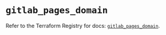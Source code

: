 # `gitlab_pages_domain`

Refer to the Terraform Registry for docs: [`gitlab_pages_domain`](https://registry.terraform.io/providers/gitlabhq/gitlab/17.0.0/docs/resources/pages_domain).

